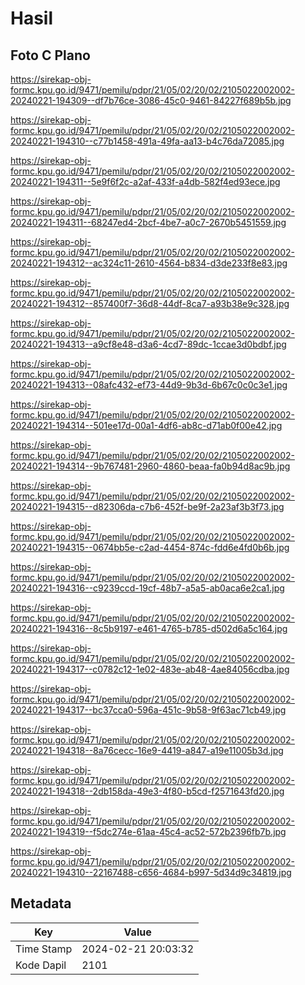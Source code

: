 # Hasil

## Foto C Plano

https://sirekap-obj-formc.kpu.go.id/9471/pemilu/pdpr/21/05/02/20/02/2105022002002-20240221-194309--df7b76ce-3086-45c0-9461-84227f689b5b.jpg

https://sirekap-obj-formc.kpu.go.id/9471/pemilu/pdpr/21/05/02/20/02/2105022002002-20240221-194310--c77b1458-491a-49fa-aa13-b4c76da72085.jpg

https://sirekap-obj-formc.kpu.go.id/9471/pemilu/pdpr/21/05/02/20/02/2105022002002-20240221-194311--5e9f6f2c-a2af-433f-a4db-582f4ed93ece.jpg

https://sirekap-obj-formc.kpu.go.id/9471/pemilu/pdpr/21/05/02/20/02/2105022002002-20240221-194311--68247ed4-2bcf-4be7-a0c7-2670b5451559.jpg

https://sirekap-obj-formc.kpu.go.id/9471/pemilu/pdpr/21/05/02/20/02/2105022002002-20240221-194312--ac324c11-2610-4564-b834-d3de233f8e83.jpg

https://sirekap-obj-formc.kpu.go.id/9471/pemilu/pdpr/21/05/02/20/02/2105022002002-20240221-194312--857400f7-36d8-44df-8ca7-a93b38e9c328.jpg

https://sirekap-obj-formc.kpu.go.id/9471/pemilu/pdpr/21/05/02/20/02/2105022002002-20240221-194313--a9cf8e48-d3a6-4cd7-89dc-1ccae3d0bdbf.jpg

https://sirekap-obj-formc.kpu.go.id/9471/pemilu/pdpr/21/05/02/20/02/2105022002002-20240221-194313--08afc432-ef73-44d9-9b3d-6b67c0c0c3e1.jpg

https://sirekap-obj-formc.kpu.go.id/9471/pemilu/pdpr/21/05/02/20/02/2105022002002-20240221-194314--501ee17d-00a1-4df6-ab8c-d71ab0f00e42.jpg

https://sirekap-obj-formc.kpu.go.id/9471/pemilu/pdpr/21/05/02/20/02/2105022002002-20240221-194314--9b767481-2960-4860-beaa-fa0b94d8ac9b.jpg

https://sirekap-obj-formc.kpu.go.id/9471/pemilu/pdpr/21/05/02/20/02/2105022002002-20240221-194315--d82306da-c7b6-452f-be9f-2a23af3b3f73.jpg

https://sirekap-obj-formc.kpu.go.id/9471/pemilu/pdpr/21/05/02/20/02/2105022002002-20240221-194315--0674bb5e-c2ad-4454-874c-fdd6e4fd0b6b.jpg

https://sirekap-obj-formc.kpu.go.id/9471/pemilu/pdpr/21/05/02/20/02/2105022002002-20240221-194316--c9239ccd-19cf-48b7-a5a5-ab0aca6e2ca1.jpg

https://sirekap-obj-formc.kpu.go.id/9471/pemilu/pdpr/21/05/02/20/02/2105022002002-20240221-194316--8c5b9197-e461-4765-b785-d502d6a5c164.jpg

https://sirekap-obj-formc.kpu.go.id/9471/pemilu/pdpr/21/05/02/20/02/2105022002002-20240221-194317--c0782c12-1e02-483e-ab48-4ae84056cdba.jpg

https://sirekap-obj-formc.kpu.go.id/9471/pemilu/pdpr/21/05/02/20/02/2105022002002-20240221-194317--bc37cca0-596a-451c-9b58-9f63ac71cb49.jpg

https://sirekap-obj-formc.kpu.go.id/9471/pemilu/pdpr/21/05/02/20/02/2105022002002-20240221-194318--8a76cecc-16e9-4419-a847-a19e11005b3d.jpg

https://sirekap-obj-formc.kpu.go.id/9471/pemilu/pdpr/21/05/02/20/02/2105022002002-20240221-194318--2db158da-49e3-4f80-b5cd-f2571643fd20.jpg

https://sirekap-obj-formc.kpu.go.id/9471/pemilu/pdpr/21/05/02/20/02/2105022002002-20240221-194319--f5dc274e-61aa-45c4-ac52-572b2396fb7b.jpg

https://sirekap-obj-formc.kpu.go.id/9471/pemilu/pdpr/21/05/02/20/02/2105022002002-20240221-194310--22167488-c656-4684-b997-5d34d9c34819.jpg


## Metadata

| Key        | Value               |
| ---------- | ------------------- |
| Time Stamp | 2024-02-21 20:03:32 |
| Kode Dapil | 2101                |



